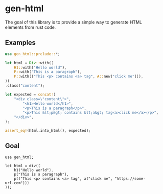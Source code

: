 # gen-html

The goal of this library is to provide a simple way to generate HTML elements
from rust code.

## Examples
```rust
use gen_html::prelude::*;

let html = Div::with((
    H1::with("Hello world"),
    P::with("This is a paragraph"),
    P::with(("This <p> contains <a> tag", A::new("click me"))),
))
.class("content");

let expected = concat!(
    "<div class=\"content\">",
        "<h1>Hello world</h1>",
        "<p>This is a paragraph</p>",
        "<p>This &lt;p&gt; contains &lt;a&gt; tag<a>click me</a></p>",
    "</div>",
);

assert_eq!(html.into_html(), expected);
```

## Goal
```
use gen_html;

let html = div((
    h1("Hello world"),
    p("This is a paragraph"),
    p(("This <p> contains <a> tag", a("click me", "https://some-url.com")))
));
```
